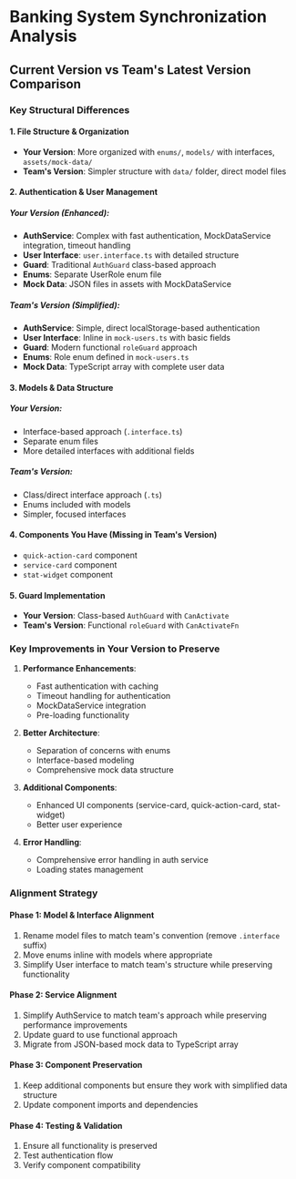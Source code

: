 # Banking System Synchronization Analysis

## Current Version vs Team's Latest Version Comparison

### Key Structural Differences

#### 1. **File Structure & Organization**
- **Your Version**: More organized with `enums/`, `models/` with interfaces, `assets/mock-data/`
- **Team's Version**: Simpler structure with `data/` folder, direct model files

#### 2. **Authentication & User Management**

##### Your Version (Enhanced):
- **AuthService**: Complex with fast authentication, MockDataService integration, timeout handling
- **User Interface**: `user.interface.ts` with detailed structure
- **Guard**: Traditional `AuthGuard` class-based approach
- **Enums**: Separate UserRole enum file
- **Mock Data**: JSON files in assets with MockDataService

##### Team's Version (Simplified):
- **AuthService**: Simple, direct localStorage-based authentication
- **User Interface**: Inline in `mock-users.ts` with basic fields
- **Guard**: Modern functional `roleGuard` approach
- **Enums**: Role enum defined in `mock-users.ts`
- **Mock Data**: TypeScript array with complete user data

#### 3. **Models & Data Structure**

##### Your Version:
- Interface-based approach (`.interface.ts`)
- Separate enum files
- More detailed interfaces with additional fields

##### Team's Version:
- Class/direct interface approach (`.ts`)
- Enums included with models
- Simpler, focused interfaces

#### 4. **Components You Have (Missing in Team's Version)**
- `quick-action-card` component
- `service-card` component
- `stat-widget` component

#### 5. **Guard Implementation**
- **Your Version**: Class-based `AuthGuard` with `CanActivate`
- **Team's Version**: Functional `roleGuard` with `CanActivateFn`

### Key Improvements in Your Version to Preserve

1. **Performance Enhancements**:
   - Fast authentication with caching
   - Timeout handling for authentication
   - MockDataService integration
   - Pre-loading functionality

2. **Better Architecture**:
   - Separation of concerns with enums
   - Interface-based modeling
   - Comprehensive mock data structure

3. **Additional Components**:
   - Enhanced UI components (service-card, quick-action-card, stat-widget)
   - Better user experience

4. **Error Handling**:
   - Comprehensive error handling in auth service
   - Loading states management

### Alignment Strategy

#### Phase 1: Model & Interface Alignment
1. Rename model files to match team's convention (remove `.interface` suffix)
2. Move enums inline with models where appropriate
3. Simplify User interface to match team's structure while preserving functionality

#### Phase 2: Service Alignment
1. Simplify AuthService to match team's approach while preserving performance improvements
2. Update guard to use functional approach
3. Migrate from JSON-based mock data to TypeScript array

#### Phase 3: Component Preservation
1. Keep additional components but ensure they work with simplified data structure
2. Update component imports and dependencies

#### Phase 4: Testing & Validation
1. Ensure all functionality is preserved
2. Test authentication flow
3. Verify component compatibility
